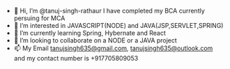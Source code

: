 - 👋 Hi, I’m @tanuj-singh-rathaur I have completed my BCA currently persuing for MCA
- 👀 I’m interested in JAVASCRIPT(NODE) and JAVA(JSP,SERVLET,SPRING) 
- 🌱 I’m currently learning Spring, Hybernate and React 
- 💞️ I’m looking to collaborate on a NODE or a JAVA project 
- 📫 My Email tanujsingh635@gmail.com, tanujsingh635@outlook.com and my contact number is +917705809053

<!---
tanuj-singh-rathaur/tanuj-singh-rathaur is a ✨ special ✨ repository because its `README.md` (this file) appears on your GitHub profile.
You can click the Preview link to take a look at your changes.
--->
